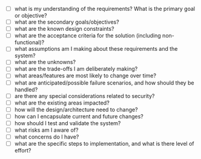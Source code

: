 - [ ] what is my understanding of the requirements?  What is the primary goal or objective?
- [ ] what are the secondary goals/objectives?
- [ ] what are the known design constraints?
- [ ] what are the acceptance criteria for the solution (including non-functional)?
- [ ] what assumptions am I making about these requirements and the system?
- [ ] what are the unknowns?
- [ ] what are the trade-offs I am deliberately making?
- [ ] what areas/features are most likely to change over time?
- [ ] what are anticipated/possible failure scenarios, and how should they be handled?
- [ ] are there any special considerations related to security?
- [ ] what are the existing areas impacted?
- [ ] how will the design/architecture need to change?
- [ ] how can I encapsulate current and future changes?
- [ ] how should I test and validate the system?
- [ ] what risks am I aware of?
- [ ] what concerns do I have?
- [ ] what are the specific steps to implementation, and what is there level of effort?